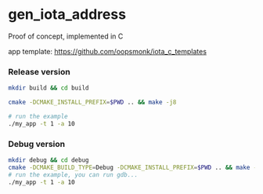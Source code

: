 # gen_iota_address

Proof of concept, implemented in C 

app template: https://github.com/oopsmonk/iota_c_templates


### Release version
```bash
mkdir build && cd build

cmake -DCMAKE_INSTALL_PREFIX=$PWD .. && make -j8

# run the example 
./my_app -t 1 -a 10

```

### Debug version
```bash
mkdir debug && cd debug
cmake -DCMAKE_BUILD_TYPE=Debug -DCMAKE_INSTALL_PREFIX=$PWD .. && make -j8
# run the example, you can run gdb... 
./my_app -t 1 -a 10
```
